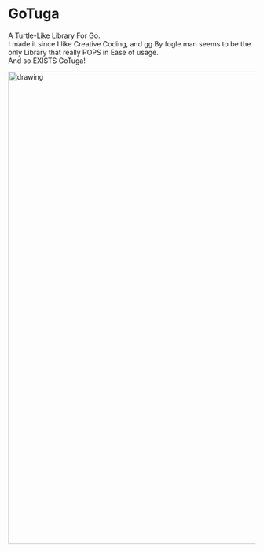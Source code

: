 # GoTuga
A Turtle-Like Library For Go.  
I made it since I like Creative Coding, and gg By fogle man seems to be the only Library that really POPS in Ease of usage.  
And so EXISTS GoTuga!

<img src="drawing.jpg" alt="drawing" width="560" height="960"/>
